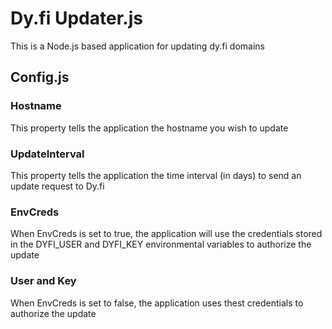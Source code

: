 # Dy.fi Updater.js
This is a Node.js based application for updating dy.fi domains

## Config.js
### Hostname
This property tells the application the hostname you wish to update
### UpdateInterval
This property tells the application the time interval (in days) to send an update request to Dy.fi
### EnvCreds
When EnvCreds is set to true, the application will use the credentials stored in the DYFI_USER and DYFI_KEY environmental variables to authorize the update
### User and Key
When EnvCreds is set to false, the application uses thest credentials to authorize the update